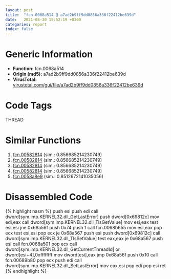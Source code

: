 ```yaml
---
layout: post
title:  "fcn.0068a514 @ a7ad2b9ff9dd0856a336f22412be639d"
date:   2021-08-30 15:52:19 +0300
categories: report
index: false
---
```


# Generic Information
- **Function:** fcn.0068a514
- **Origin (md5):** a7ad2b9ff9dd0856a336f22412be639d
- **VirusTotal:** [virustotal.com/gui/file/a7ad2b9ff9dd0856a336f22412be639d][virustotal_ref]

# Code Tags
<span class="tag" id="THREAD">THREAD</span>


# Similar Functions

1. [fcn.00582814][similar_1_ref] (sim.: 0.856685214230749)
2. [fcn.00582814][similar_2_ref] (sim.: 0.856685214230749)
3. [fcn.00582814][similar_3_ref] (sim.: 0.856685214230749)
4. [fcn.00582814][similar_4_ref] (sim.: 0.856685214230749)
5. [fcn.0058a8e9][similar_5_ref] (sim.: 0.8512672141035056)


# Disassembled Code

{% highlight nasm %}
push esi
push edi
call dword[sym.imp.KERNEL32.dll_GetLastError]
push dword[0x69812c]
mov edi,eax
call dword[sym.imp.KERNEL32.dll_TlsGetValue]
mov esi,eax
test esi,esi
jne 0x68a56f
push 0x74
push 1
call fcn.0068b655
mov esi,eax
pop ecx
test esi,esi
pop ecx
je 0x68a567
push esi
push dword[0x69812c]
call dword[sym.imp.KERNEL32.dll_TlsSetValue]
test eax,eax
je 0x68a567
push esi
call fcn.0068a501
pop ecx
call dword[sym.imp.KERNEL32.dll_GetCurrentThreadId]
or dword[esi+4],0xffffffff
mov dword[esi],eax
jmp 0x68a56f
push 0x10
call fcn.00689b80
pop ecx
push edi
call dword[sym.imp.KERNEL32.dll_SetLastError]
mov eax,esi
pop edi
pop esi
ret 
{% endhighlight %}


[similar_1_ref]: /report/fcn.00582814@8a9a5a47e947688a2f90ef26deea6dad
[similar_2_ref]: /report/fcn.00582814@e1b4b070d3a680688b19064f5a6f71dc
[similar_3_ref]: /report/fcn.00582814@d60ee8e4610cda1f00d49c85bf399d2d
[similar_4_ref]: /report/fcn.00582814@7222f99e9d37678c6831c282d2d5fc22
[similar_5_ref]: /report/fcn.0058a8e9@7453c96a6fbd42ec690b8deb53eafcba
[virustotal_ref]: https://www.virustotal.com/gui/file/a7ad2b9ff9dd0856a336f22412be639d